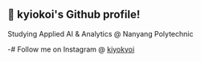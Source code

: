 ## :musical_note: kyiokoi's Github profile!

Studying Applied AI & Analytics @ Nanyang Polytechnic


-# Follow me on Instagram @ [kiyokyoi](https://www.instagram.com/kiyokyoi?igsh=MXdpcnI3ZHVqeTlqMg==)
<!--
**kyiokoi/kyiokoi** is a ✨ _special_ ✨ repository because its `README.md` (this file) appears on your GitHub profile.

Here are some ideas to get you started:

- 🔭 I’m currently working on ...
- 🌱 I’m currently learning ...
- 👯 I’m looking to collaborate on ...
- 🤔 I’m looking for help with ...
- 💬 Ask me about ...
- 📫 How to reach me: ...
- 😄 Pronouns: ...
- ⚡ Fun fact: ...
-->
